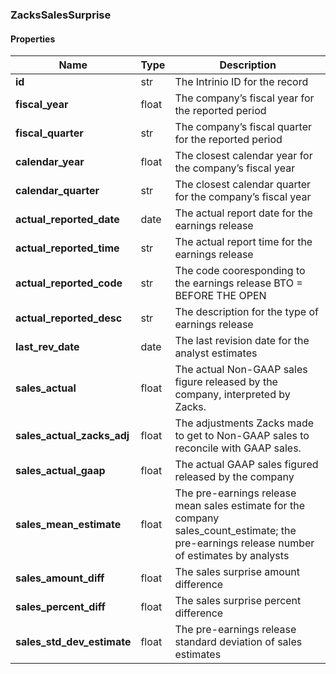 

[//]: # (CLASS:ZacksSalesSurprise)

[//]: # (KIND:object)

### ZacksSalesSurprise

#### Properties

[//]: # (START_DEFINITION)

Name | Type | Description
------------ | ------------- | -------------
**id** | str | The Intrinio ID for the record &nbsp;
**fiscal_year** | float | The company’s fiscal year for the reported period &nbsp;
**fiscal_quarter** | str | The company’s fiscal quarter for the reported period &nbsp;
**calendar_year** | float | The closest calendar year for the company’s fiscal year &nbsp;
**calendar_quarter** | str | The closest calendar quarter for the company’s fiscal year &nbsp;
**actual_reported_date** | date | The actual report date for the earnings release &nbsp;
**actual_reported_time** | str | The actual report time for the earnings release &nbsp;
**actual_reported_code** | str | The code cooresponding to the earnings release  BTO &#x3D; BEFORE THE OPEN | DTM &#x3D; DURING THE MARKET | AMC &#x3D; AFTER MARKET CLOSE &nbsp;
**actual_reported_desc** | str | The description for the type of earnings release &nbsp;
**last_rev_date** | date | The last revision date for the analyst estimates &nbsp;
**sales_actual** | float | The actual Non-GAAP sales figure released by the company, interpreted by Zacks. &nbsp;
**sales_actual_zacks_adj** | float | The adjustments Zacks made to get to Non-GAAP sales to reconcile with GAAP sales. &nbsp;
**sales_actual_gaap** | float | The actual GAAP sales figured released by the company &nbsp;
**sales_mean_estimate** | float | The pre-earnings release mean sales estimate for the company sales_count_estimate; the pre-earnings release number of estimates by analysts &nbsp;
**sales_amount_diff** | float | The sales surprise amount difference &nbsp;
**sales_percent_diff** | float | The sales surprise percent difference &nbsp;
**sales_std_dev_estimate** | float | The pre-earnings release standard deviation of sales estimates &nbsp;

[//]: # (END_DEFINITION)




